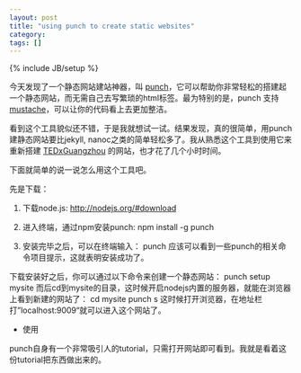 ```yaml
---
layout: post
title: "using punch to create static websites"
category: 
tags: []
---
```

{% include JB/setup %}

今天发现了一个静态网站建站神器，叫
[punch](https://github.com/laktek/punch)，它可以帮助你非常轻松的搭建起一个静态网站，而无需自己去写繁琐的html标签。最为特别的是，punch
支持
[mustache](mustache.github.com)，可以让你的代码看上去更加整洁。

看到这个工具貌似还不错，于是我就想试一试。结果发现，真的很简单，用punch建静态网站要比jekyll,
nanoc之类的简单轻松多了。我从熟悉这个工具到使用它来重新搭建
[TEDxGuangzhou](http://tedxguangzhou.com) 的网站，也才花了几个小时时间。

下面就简单的说一说怎么用这个工具吧。

先是下载：

1. 下载node.js:
http://nodejs.org/#download

2. 进入终端，通过npm安装punch:
npm install -g punch

3. 安装完毕之后，可以在终端输入：
punch
应该可以看到一些punch的相关命令项目提示，这就表明安装成功了。


下载安装好之后，你可以通过以下命令来创建一个静态网站：
punch setup mysite
而后cd到mysite的目录，这时候开启nodejs内置的服务器，就能在浏览器上看到新建的网站了：
cd mysite
punch s
这时候打开浏览器，在地址栏打”localhost:9009“就可以进入这个网站了。


* 使用

punch自身有一个非常吸引人的tutorial，只需打开网站即可看到。我就是看着这份tutorial把东西做出来的。

